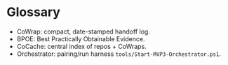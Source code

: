 # Glossary
- CoWrap: compact, date-stamped handoff log.
- BPOE: Best Practically Obtainable Evidence.
- CoCache: central index of repos + CoWraps.
- Orchestrator: pairing/run harness `tools/Start-MVP3-Orchestrator.ps1`.


